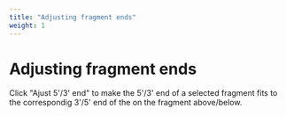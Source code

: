 ```yaml
---
title: "Adjusting fragment ends"
weight: 1
---
```



# Adjusting fragment ends

Click "Ajust 5'/3' end" to make the 5'/3' end of a selected fragment fits to the correspondig 3'/5' end of the on the fragment above/below.
